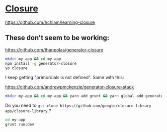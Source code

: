 # [Closure](https://github.com/hchiam/learning-closure)

<https://github.com/hchiam/learning-closure>

## These don't seem to be working:

<https://github.com/thanpolas/generator-closure>

```bash
mkdir my-app && cd my-app
npm install -g generator-closure
yo closure
```

I keep getting "primordials is not defined". Same with this:

<https://github.com/andrewpmckenzie/generator-closure-stack>

```bash
mkdir my-app && cd my-app && yarn add grunt && yarn global add generator-closure-stack grunt && yo closure-stack && grunt setup && grunt run:dev
```

Do you need to `git clone https://github.com/google/closure-library app/closure-library` ?

```bash
cd my-app
grunt run:dev
```
